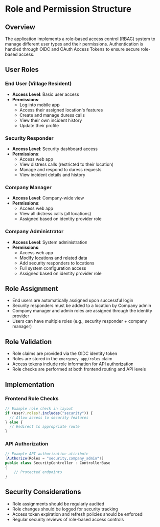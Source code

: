 # Role and Permission Structure

## Overview

The application implements a role-based access control (RBAC) system to manage different user types and their permissions. Authentication is handled through OIDC and OAuth Access Tokens to ensure secure role-based access.

## User Roles

### End User (Village Resident)

- **Access Level**: Basic user access
- **Permissions**:
  - Log into mobile app
  - Access their assigned location's features
  - Create and manage duress calls
  - View their own incident history
  - Update their profile

### Security Responder

- **Access Level**: Security dashboard access
- **Permissions**:
  - Access web app
  - View distress calls (restricted to their location)
  - Manage and respond to duress requests
  - View incident details and history

### Company Manager

- **Access Level**: Company-wide view
- **Permissions**:
  - Access web app
  - View all distress calls (all locations)
  - Assigned based on identity provider role

### Company Administrator

- **Access Level**: System administration
- **Permissions**:
  - Access web app
  - Modify locations and related data
  - Add security responders to locations
  - Full system configuration access
  - Assigned based on identity provider role

## Role Assignment

- End users are automatically assigned upon successful login
- Security responders must be added to a location by Company admin
- Company manager and admin roles are assigned through the identity provider
- Users can have multiple roles (e.g., security responder + company manager)

## Role Validation

- Role claims are provided via the OIDC identity token
- Roles are stored in the `emergency_app/roles` claim
- Access tokens include role information for API authorization
- Role checks are performed at both frontend routing and API levels

## Implementation

### Frontend Role Checks

```typescript
// Example role check in layout
if (user?.roles?.includes("security")) {
  // Allow access to security features
} else {
  // Redirect to appropriate route
}
```

### API Authorization

```csharp
// Example API authorization attribute
[Authorize(Roles = "security,company_admin")]
public class SecurityController : ControllerBase
{
    // Protected endpoints
}
```

## Security Considerations

- Role assignments should be regularly audited
- Role changes should be logged for security tracking
- Access token expiration and refresh policies should be enforced
- Regular security reviews of role-based access controls

